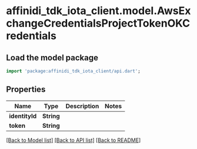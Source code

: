 # affinidi_tdk_iota_client.model.AwsExchangeCredentialsProjectTokenOKCredentials

## Load the model package

```dart
import 'package:affinidi_tdk_iota_client/api.dart';
```

## Properties

| Name           | Type       | Description | Notes |
| -------------- | ---------- | ----------- | ----- |
| **identityId** | **String** |             |
| **token**      | **String** |             |

[[Back to Model list]](../README.md#documentation-for-models) [[Back to API list]](../README.md#documentation-for-api-endpoints) [[Back to README]](../README.md)
